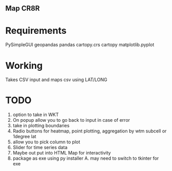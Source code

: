## Map CR8R

# Requirements
 PySimpleGUI
 geopandas
 pandas
 cartopy.crs
 cartopy
 matplotlib.pyplot

# Working
Takes CSV input and maps csv using LAT/LONG

# TODO
1. option to take in WKT
2. On popup allow you to go back to input in case of error
3. take in plotting boundaries
4. Radio buttons for heatmap, point plotting, aggregation by wtm subcell or 1degree lat
5. allow you to pick column to plot
6. Slider for time series data
7. Maybe out put into HTML Map for interactivity
8. package as exe using py installer
    A. may need to switch to tkinter for exe